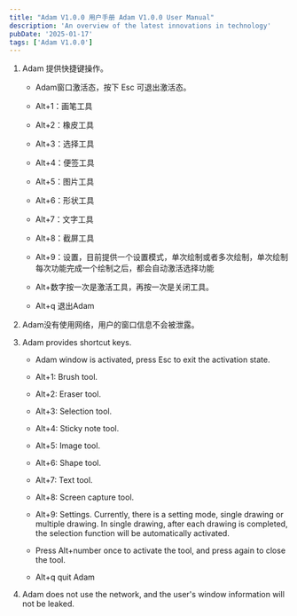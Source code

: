 ```yaml
---
title: "Adam V1.0.0 用户手册 Adam V1.0.0 User Manual"
description: 'An overview of the latest innovations in technology'
pubDate: '2025-01-17'
tags: ['Adam V1.0.0']
---
```


1. Adam 提供快捷键操作。
    - Adam窗口激活态，按下 Esc 可退出激活态。
    
    - Alt+1：画笔工具
    
    - Alt+2：橡皮工具
    
    - Alt+3：选择工具
    
    - Alt+4：便签工具
    
    - Alt+5：图片工具
    
    - Alt+6：形状工具
    
    - Alt+7：文字工具
    
    - Alt+8：截屏工具
    
    - Alt+9：设置，目前提供一个设置模式，单次绘制或者多次绘制，单次绘制每次功能完成一个绘制之后，都会自动激活选择功能

    - Alt+数字按一次是激活工具，再按一次是关闭工具。

    - Alt+q 退出Adam

3. Adam没有使用网络，用户的窗口信息不会被泄露。

1. Adam provides shortcut keys.
    - Adam window is activated, press Esc to exit the activation state.
    
    - Alt+1: Brush tool.
    
    - Alt+2: Eraser tool.
    
    - Alt+3: Selection tool.
    
    - Alt+4: Sticky note tool.
    
    - Alt+5: Image tool.
    
    - Alt+6: Shape tool.
    
    - Alt+7: Text tool.
    
    - Alt+8: Screen capture tool.
    
    - Alt+9: Settings. Currently, there is a setting mode, single drawing or multiple drawing. In single drawing, after each drawing is completed, the selection function will be automatically activated.

    - Press Alt+number once to activate the tool, and press again to close the tool.

    - Alt+q quit Adam

3. Adam does not use the network, and the user's window information will not be leaked.